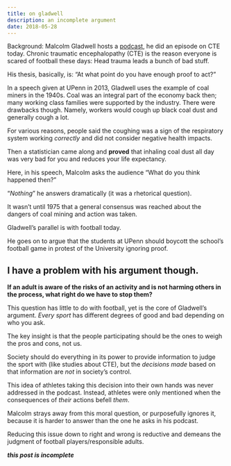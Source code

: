 ```yaml
---
title: on gladwell
description: an incomplete argument
date: 2018-05-28
---
```


Background: Malcolm Gladwell hosts a [podcast](http://revisionisthistory.com/seasons?selected=season-3), he did an episode on CTE today. Chronic traumatic encephalopathy (CTE) is the reason everyone is scared of football these days: Head trauma leads a bunch of bad stuff.

His thesis, basically, is: “At what point do you have enough proof to act?”

In a speech given at UPenn in 2013, Gladwell uses the example of coal miners in the 1940s. Coal was an integral part of the economy back then; many working class families were supported by the industry. There were drawbacks though. Namely, workers would cough up black coal dust and generally cough a lot.

For various reasons, people said the coughing was a sign of the respiratory system working *correctly* and did not consider negative health impacts.

Then a statistician came along and **proved** that inhaling coal dust all day was very bad for you and reduces your life expectancy.

Here, in his speech, Malcolm asks the audience “What do you think happened then?”

“*Nothing*” he answers dramatically (it was a rhetorical question).

It wasn’t until 1975 that a general consensus was reached about the dangers of coal mining and action was taken.

Gladwell’s parallel is with football today.

He goes on to argue that the students at UPenn should boycott the school’s football game in protest of the University ignoring proof.

## **I have a problem with his argument though.**

**If an adult is aware of the risks of an activity and is not harming others in the process, what right do we have to stop them?**

This question has little to do with football, yet is the core of Gladwell’s argument. *Every sport* has different degrees of good and bad depending on who you ask.

The key insight is that the people participating should be the ones to weigh the pros and cons, not us.

Society should do everything in its power to provide information to judge the sport with (like studies about CTE), but the *decisions made* based on that information are *not* in society’s control.

This idea of athletes taking this decision into their own hands was never addressed in the podcast. Instead, athletes were only mentioned when the consequences of *their* actions befell *them*.

Malcolm strays away from this moral question, or purposefully ignores it, because it is harder to answer than the one he asks in his podcast.

Reducing this issue down to right and wrong is reductive and demeans the judgment of football players/responsible adults.


***this post is incomplete***
